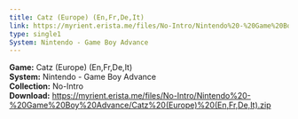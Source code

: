 ```yaml
---
title: Catz (Europe) (En,Fr,De,It)
link: https://myrient.erista.me/files/No-Intro/Nintendo%20-%20Game%20Boy%20Advance/Catz%20(Europe)%20(En,Fr,De,It).zip
type: single1
System: Nintendo - Game Boy Advance
---
```

<b>Game:</b> Catz (Europe) (En,Fr,De,It)<br>
<b>System:</b> Nintendo - Game Boy Advance<br>
<b>Collection:</b> No-Intro<br>
<b>Download:</b> https://myrient.erista.me/files/No-Intro/Nintendo%20-%20Game%20Boy%20Advance/Catz%20(Europe)%20(En,Fr,De,It).zip
